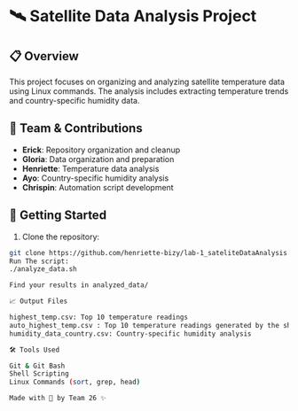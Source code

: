 #  🛰️ Satellite Data Analysis Project 

## 📋 Overview
This project focuses on organizing and analyzing satellite temperature data using Linux commands. The analysis includes extracting temperature trends and country-specific humidity data.

## 👥 Team & Contributions
- **Erick**: Repository organization and cleanup
- **Gloria**: Data organization and preparation
- **Henriette**: Temperature data analysis
- **Ayo**: Country-specific humidity analysis
- **Chrispin**: Automation script development

## 🚀 Getting Started

1. Clone the repository:
```bash
git clone https://github.com/henriette-bizy/lab-1_sateliteDataAnalysis.git
Run The script: 
./analyze_data.sh

Find your results in analyzed_data/

📈 Output Files

highest_temp.csv: Top 10 temperature readings
auto_highest_temp.csv : Top 10 temperature readings generated by the shell script we have run
humidity_data_country.csv: Country-specific humidity analysis

🛠️ Tools Used

Git & Git Bash
Shell Scripting
Linux Commands (sort, grep, head)

Made with 💙 by Team 26 ✨





